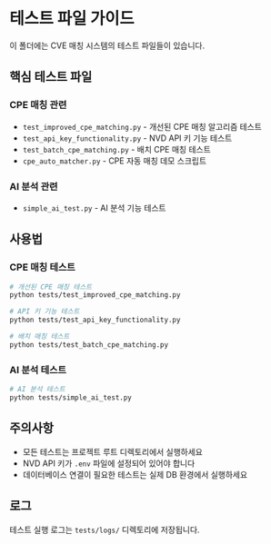 # 테스트 파일 가이드

이 폴더에는 CVE 매칭 시스템의 테스트 파일들이 있습니다.

## 핵심 테스트 파일

### CPE 매칭 관련
- `test_improved_cpe_matching.py` - 개선된 CPE 매칭 알고리즘 테스트
- `test_api_key_functionality.py` - NVD API 키 기능 테스트  
- `test_batch_cpe_matching.py` - 배치 CPE 매칭 테스트
- `cpe_auto_matcher.py` - CPE 자동 매칭 데모 스크립트

### AI 분석 관련
- `simple_ai_test.py` - AI 분석 기능 테스트

## 사용법

### CPE 매칭 테스트
```bash
# 개선된 CPE 매칭 테스트
python tests/test_improved_cpe_matching.py

# API 키 기능 테스트
python tests/test_api_key_functionality.py

# 배치 매칭 테스트
python tests/test_batch_cpe_matching.py
```

### AI 분석 테스트
```bash
# AI 분석 테스트
python tests/simple_ai_test.py
```

## 주의사항

- 모든 테스트는 프로젝트 루트 디렉토리에서 실행하세요
- NVD API 키가 `.env` 파일에 설정되어 있어야 합니다
- 데이터베이스 연결이 필요한 테스트는 실제 DB 환경에서 실행하세요

## 로그

테스트 실행 로그는 `tests/logs/` 디렉토리에 저장됩니다.
